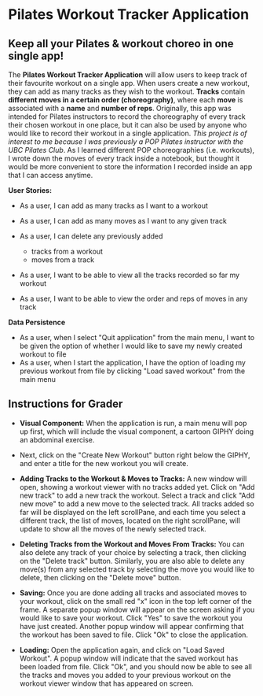 # Pilates Workout Tracker Application

## Keep all your Pilates & workout choreo in one single app! 


The **Pilates Workout Tracker Application** will allow users to keep track of their favourite workout on a single app. 
When users create a new workout, they can add as many tracks as they wish to the workout. 
**Tracks** contain **different moves in a certain order (choreography)**, where each **move** is associated with a 
**name** and **number of reps**. Originally, this app was intended for Pilates instructors to record the choreography 
of every track their chosen workout in one place, but it can also be used by anyone who would like to 
record their workout in a single application. _This project is of interest to me because I was previously a 
POP Pilates instructor with the UBC Pilates Club_. As I learned different POP choreographies (i.e. workouts), 
I wrote down the moves of every track inside a notebook, but thought it would be more convenient to store 
the information I recorded inside an app that I can access anytime.

**User Stories:**

- As a user, I can add as many tracks as I want to a workout
- As a user, I can add as many moves as I want to any given track
- As a user, I can delete any previously added
  - tracks from a workout
  - moves from a track
  
- As a user, I want to be able to view all the tracks recorded so far my workout
- As a user, I want to be able to view the order and reps of moves in any track

**Data Persistence**
- As a user, when I select "Quit application" from the main menu, I want to be given the option of 
  whether I would like to save my newly created workout to file
- As a user, when I start the application, I have the option of loading my previous workout from file
  by clicking "Load saved workout" from the main menu

## Instructions for Grader

- **Visual Component:** When the application is run, a main menu will pop up first, which will include the visual component, 
a cartoon GIPHY doing an abdominal exercise.
- Next, click on the "Create New Workout" button right below the GIPHY, and enter a title for the new workout you will create.


- **Adding Tracks to the Workout & Moves to Tracks:** A new window will open, showing a workout viewer with no tracks added yet. Click on "Add new track" to add a 
new track the workout. Select a track and click "Add new move" to add a new move to the selected track. All tracks
added so far will be displayed on the left scrollPane, and each time you select a different track, the list of moves, located
on the right scrollPane, will update to show all the moves of the newly selected track. 


- **Deleting Tracks from the Workout and Moves From Tracks:** You can also delete any track of your choice by selecting a track, then clicking on the "Delete track" button. Similarly,
you are also able to delete any move(s) from any selected track by selecting the move you would like to delete, then
clicking on the "Delete move" button.


- **Saving:** Once you are done adding all tracks and associated moves to your workout, click on the small red "x" icon in the 
top left corner of the frame. A separate popup window will appear on the screen asking if you would like to save your workout.
Click "Yes" to save the workout you have just created. Another popup window will appear confirming that the workout has
been saved to file. Click "Ok" to close the application.


- **Loading:** Open the application again, and click on "Load Saved Workout". A popup window will indicate that the saved workout 
has been loaded from file. Click "Ok", and you should now be able to see all the tracks and moves you added to your previous workout
on the workout viewer window that has appeared on screen.